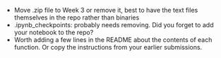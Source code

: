 - Move .zip file to Week 3 or remove it, best to have the text files themselves in the repo rather than binaries
- .ipynb_checkpoints: probably needs removing. Did you forget to add your notebook to the repo?
- Worth adding a few lines in the README about the contents of each function. Or copy the instructions from your earlier submissions. 
